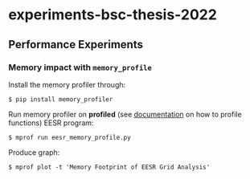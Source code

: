 # experiments-bsc-thesis-2022

## Performance Experiments
### Memory impact with `memory_profile`
Install the memory profiler through:
```
$ pip install memory_profiler
```

Run memory profiler on **profiled** (see [documentation](https://github.com/pythonprofilers/memory_profiler) on how to profile functions) EESR program:
```
$ mprof run eesr_memory_profile.py
```
Produce graph:
```
$ mprof plot -t 'Memory Footprint of EESR Grid Analysis'
```
